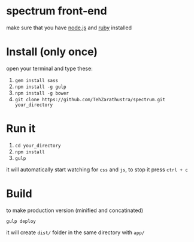 # spectrum front-end
make sure that you have [node.js](https://nodejs.org/en/) and [ruby](https://www.ruby-lang.org/en/downloads/) installed

# Install (only once)
open your terminal and type these:

1. `gem install sass`
2. `npm install -g gulp`
3. `npm install -g bower`
4. `git clone https://github.com/TehZarathustra/spectrum.git your_directory`

# Run it
1. `cd your_directory`
2. `npm install`
3. `gulp`

it will automatically start watching for `css` and `js`, to stop it press `ctrl + c`

# Build
to make production version (minified and concatinated)
```
gulp deploy
```
it will create `dist/` folder in the same directory with `app/`
